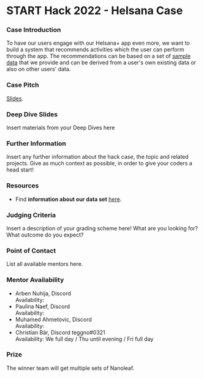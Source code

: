 # START Hack 2022 - Helsana Case 

### Case Introduction
To have our users engage with our Helsana+ app even more, we want to build a system that recommends activities which the user can perform through the app. The recommendations can be based on a set of [sample data](HELSANA_DATASET_AND_ACCESS.md) that we provide and can be derived from a user's own existing data or also on other users' data.

### Case Pitch
[Slides](StartHack_Pitch.pptx).

### Deep Dive Slides
Insert materials from your Deep Dives here

### Further Information
Insert any further information about the hack case, the topic and related projects.
Give as much context as possible, in order to give your coders a head start!

### Resources
- Find **information about our data set** [here](HELSANA_DATASET_AND_ACCESS.md).

### Judging Criteria
Insert a description of your grading scheme here! What are you looking for? What outcome do you expect?

### Point of Contact
List all available mentors here.

### Mentor Availability
- Arben Nuhija, Discord  
  Availability: 
- Paulina Naef, Discord  
  Availability: 
- Muhamed Ahmetovic, Discord  
  Availability: 
- Christian Bär, Discord teggno#0321  
  Availability: We full day / Thu until evening / Fri full day

### Prize
The winner team will get multiple sets of Nanoleaf.
